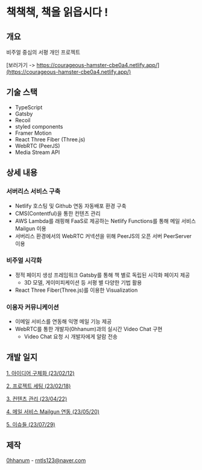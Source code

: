 # 책책책, 책을 읽읍시다 !

## 개요

비주얼 중심의 서평 개인 프로젝트

[보러가기 -> https://courageous-hamster-cbe0a4.netlify.app/](https://courageous-hamster-cbe0a4.netlify.app/)

## 기술 스택

- TypeScript
- Gatsby
- Recoil
- styled components
- Framer Motion
- React Three Fiber (Three.js)
- WebRTC (PeerJS)
- Media Stream API

## 상세 내용

### 서버리스 서비스 구축

- Netlify 호스팅 및 Github 연동 자동배포 환경 구축
- CMS(Contentful)을 통한 컨텐츠 관리
- AWS Lambda를 래핑해 FaaS로 제공하는 Netlify Functions를 통해 메일 서비스 Mailgun 이용
- 서버리스 환경에서의 WebRTC 커넥션을 위해 PeerJS의 오픈 서버 PeerServer 이용

### 비주얼 시각화

- 정적 페이지 생성 프레임워크 Gatsby를 통해 책 별로 독립된 시각화 페이지 제공
  - 3D 모델, 게이미피케이션 등 서평 별 다양한 기법 활용
- React Three Fiber(Three.js)를 이용한 Visualization

### 이용자 커뮤니케이션

- 이메일 서비스를 연동해 익명 메일 기능 제공
- WebRTC를 통한 개발자(0hhanum)과의 실시간 Video Chat 구현
  - Video Chat 요청 시 개발자에게 알람 전송

## 개발 일지

[1. 아이디어 구체화 (23/02/12)](https://velog.io/@0hhanum/%EC%B1%85%EC%B1%85%EC%B1%85-%EC%B1%85%EC%9D%84-%EC%9D%BD%EC%9D%8D%EC%8B%9C%EB%8B%A4-1.-%EC%95%84%EC%9D%B4%EB%94%94%EC%96%B4-%EA%B5%AC%EC%B2%B4%ED%99%94)

[2. 프로젝트 세팅 (23/02/18)](https://velog.io/@0hhanum/%EC%B1%85%EC%B1%85%EC%B1%85-%EC%B1%85%EC%9D%84-%EC%9D%BD%EC%9D%8D%EC%8B%9C%EB%8B%A4-2.-%ED%94%84%EB%A1%9C%EC%A0%9D%ED%8A%B8-%EA%B8%B0%EB%B3%B8-%EC%84%A4%EC%A0%95)

[3. 컨텐츠 관리 (23/04/22)](https://velog.io/@0hhanum/%EC%B1%85%EC%B1%85%EC%B1%85-%EC%B1%85%EC%9D%84-%EC%9D%BD%EC%9D%8D%EC%8B%9C%EB%8B%A4-3.-%EC%BB%A8%ED%85%90%EC%B8%A0-%EA%B4%80%EB%A6%AC)

[4. 메일 서비스 Mailgun 연동 (23/05/20)](https://velog.io/@0hhanum/bookBookBook4)

[5. 이슈들 (23/07/29)](https://velog.io/@0hhanum/%EC%B1%85%EC%B1%85%EC%B1%85-%EC%B1%85%EC%9D%84-%EC%9D%BD%EC%9D%8D%EC%8B%9C%EB%8B%A4-5.-%EC%9D%B4%EC%8A%88%EB%93%A4)

## 제작

[0hhanum](https://github.com/0hhanum) - <rntls123@naver.com>
